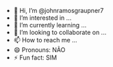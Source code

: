- 👋 Hi, I’m @johnramosgraupner7
- 👀 I’m interested in ...
- 🌱 I’m currently learning ...
- 💞️ I’m looking to collaborate on ...
- 📫 How to reach me ...
- 😄 Pronouns: NÃO
- ⚡ Fun fact: SIM

<!---
johnramosgraupner7/johnramosgraupner7 is a ✨ special ✨ repository because its `README.md` (this file) appears on your GitHub profile.
You can click the Preview link to take a look at your changes.
--->
